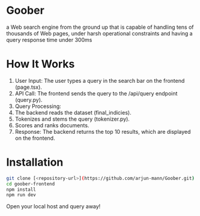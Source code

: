 # Goober
a Web search engine from the ground up that is capable of handling tens of thousands of Web pages, under harsh operational constraints and having a query response time under 300ms 

# How It Works
1. User Input: The user types a query in the search bar on the frontend (page.tsx).
2. API Call: The frontend sends the query to the /api/query endpoint (query.py).
3. Query Processing:
4. The backend reads the dataset (final_indicies).
5. Tokenizes and stems the query (tokenizer.py).
6. Scores and ranks documents.
7. Response: The backend returns the top 10 results, which are displayed on the frontend.

# Installation
```bash
git clone [<repository-url>](https://github.com/arjun-mann/Goober.git)
cd goober-frontend
npm install
npm run dev
```
Open your local host and query away!
